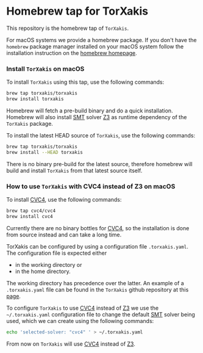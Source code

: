 # Homebrew tap for TorXakis

This repository is the homebrew tap of `TorXakis`. 

For macOS systems we provide a homebrew package. If you don't have the `homebrew` package manager installed on your macOS
system follow the installation instruction on the [homebrew homepage](https://brew.sh/).


### Install `TorXakis` on macOS ###

To install `TorXakis` using this tap, use the following commands:

```sh
brew tap torxakis/torxakis
brew install torxakis
```
Homebrew will fetch a pre-build binary and do a quick installation.
Homebrew will also install [SMT][1] solver [Z3][3] as runtime dependency of the  `TorXakis` package.

To install the latest HEAD source of `TorXakis`, use the following commands: 

```sh
brew tap torxakis/torxakis
brew install --HEAD torxakis
```
There is no binary pre-build for the latest source, therefore homebrew will build and install `TorXakis` from that latest source itself.


### How to use `TorXakis` with CVC4 instead of Z3 on macOS

To install [CVC4][2], use the following commands: 

```sh
brew tap cvc4/cvc4
brew install cvc4
```

Currently there are no binary bottles for [CVC4][2], so the installation is done from source instead and can take a long time.
 
TorXakis can be configured by using a configuration file `.torxakis.yaml`.
The configuration file is expected either

* in the working directory or
* in the home directory.

The working directory has precedence over the latter. An example of a `.torxakis.yaml` file can be found in the `TorXakis` github repository at this [page][5].
   
To configure `TorXakis` to use [CVC4][2] instead of [Z3][3] we use the `~/.torxakis.yaml` configuration file to change the default [SMT][1] solver being used, which we can create  using the following commands:

```sh
echo 'selected-solver: "cvc4" ' > ~/.torxakis.yaml
```

From now on `TorXakis` will use [CVC4][2]  instead of [Z3][3].
 



[1]: https://en.wikipedia.org/wiki/Satisfiability_modulo_theories
[2]: http://cvc4.cs.stanford.edu/
[3]: https://github.com/Z3Prover/z3
[4]: http://formulae.brew.sh/formula/antlr@3
[5]: https://github.com/TorXakis/TorXakis/blob/develop/.torxakis.yaml
